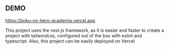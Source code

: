 ## DEMO

https://boku-no-hero-academia.vercel.app

This project uses the next.js framework, as it is easier and faster to create a project with tailwindcss, configured out of the box with eslint and typescript. Also, this project can be easily deployed on Vercel

